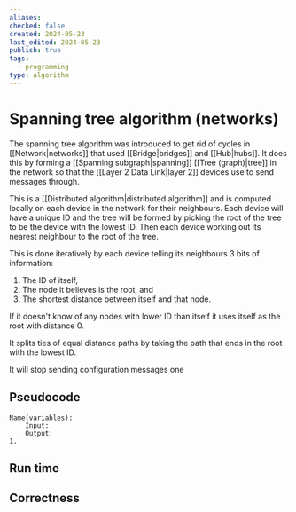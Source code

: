 ```yaml
---
aliases: 
checked: false
created: 2024-05-23
last_edited: 2024-05-23
publish: true
tags:
  - programming
type: algorithm
---
```

# Spanning tree algorithm (networks)

The spanning tree algorithm was introduced to get rid of cycles in [[Network|networks]] that used [[Bridge|bridges]] and [[Hub|hubs]]. It does this by forming a [[Spanning subgraph|spanning]] [[Tree (graph)|tree]] in the network so that the [[Layer 2 Data Link|layer 2]] devices use to send messages through.

This is a [[Distributed algorithm|distributed algorithm]] and is computed locally on each device in the network for their neighbours. Each device will have a unique ID and the tree will be formed by picking the root of the tree to be the device with the lowest ID. Then each device working out its nearest neighbour to the root of the tree. 

This is done iteratively by each device telling its neighbours 3 bits of information:
1. The ID of itself,
2. The node it believes is the root, and
3. The shortest distance between itself and that node.

If it doesn't know of any nodes with lower ID than itself it uses itself as the root with distance 0.

It splits ties of equal distance paths by taking the path that ends in the root with the lowest ID.

It will stop sending configuration messages one
## Pseudocode

```pseudocode
Name(variables):
	Input:
	Output:
1. 
```

## Run time



## Correctness
